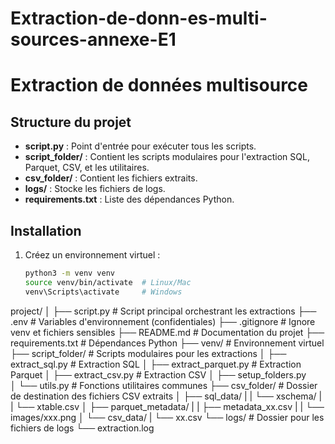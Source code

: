 # Extraction-de-donn-es-multi-sources-annexe-E1

# Extraction de données multisource

## Structure du projet
- **script.py** : Point d'entrée pour exécuter tous les scripts.
- **script_folder/** : Contient les scripts modulaires pour l'extraction SQL, Parquet, CSV, et les utilitaires.
- **csv_folder/** : Contient les fichiers extraits.
- **logs/** : Stocke les fichiers de logs.
- **requirements.txt** : Liste des dépendances Python.

## Installation
1. Créez un environnement virtuel :
   ```bash
   python3 -m venv venv
   source venv/bin/activate  # Linux/Mac
   venv\Scripts\activate     # Windows

project/
│
├── script.py                 # Script principal orchestrant les extractions
├── .env                      # Variables d'environnement (confidentiales)
├── .gitignore                # Ignore venv et fichiers sensibles
├── README.md                 # Documentation du projet
├── requirements.txt          # Dépendances Python
├── venv/                     # Environnement virtuel
├── script_folder/            # Scripts modulaires pour les extractions
│   ├── extract_sql.py        # Extraction SQL
│   ├── extract_parquet.py    # Extraction Parquet
│   ├── extract_csv.py        # Extraction CSV
│   ├── setup_folders.py        
│   └── utils.py              # Fonctions utilitaires communes
├── csv_folder/               # Dossier de destination des fichiers CSV extraits
│   ├── sql_data/
|   |   └── xschema/
|   |       └── xtable.csv
│   ├── parquet_metadata/
|   |   ├── metadata_xx.csv
|   |   └── images/xxx.png 
│   └── csv_data/
|       └── xx.csv 
└── logs/                     # Dossier pour les fichiers de logs
    └── extraction.log
